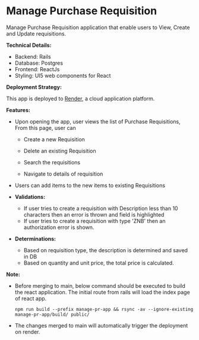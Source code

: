 # Manage Purchase Requisition
Manage Purchase Requisition application that enable users to View, Create and Update requisitions.

**Technical Details:**

- Backend: Rails 
- Database: Postgres
- Frontend: ReactJs
- Styling:  UI5 web components for React

**Deployment Strategy:**

This app is deployed to [Render](https://render.com/), a cloud application platform.

**Features:**

- Upon opening the app, user views the list of Purchase Requisitions, From this page, user can

  - Create a new Requisition

  - Delete an existing Requisition

  - Search the requisitions

  - Navigate to details of requisition

- Users can add items to the new items to existing Requisitions

- **Validations:**

  - If user tries to create a requisition with Description less than 10 characters then an error is thrown and field is highlighted
  - If user tries to create a requisition with type 'ZNB' then an authorization error is shown.

- **Determinations:**

  - Based on requisition type, the description is determined and saved in DB
  - Based on quantity and unit price, the total price is calculated.



**Note:**

- Before merging to main, below command should be executed to build the react application. The initial route from rails will load the index page of react app.

  `npm run build --prefix manage-pr-app && rsync -av --ignore-existing manage-pr-app/build/ public/`

- The changes merged to main will automatically trigger the deployment on render.

